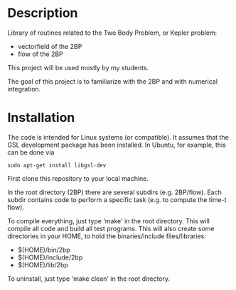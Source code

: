 # Description

Library of routines related to the Two Body Problem, or Kepler problem:

* vectorfield of the 2BP
* flow of the 2BP

This project will be used mostly by my students.

The goal of this project is to familiarize with the 2BP and with numerical
integration.

# Installation

The code is intended for Linux systems (or compatible). It assumes that the
GSL development package has been installed. In Ubuntu, for example, this can be
done via
```
sudo apt-get install libgsl-dev
```

First clone this repository to your local machine.

In the root directory (2BP) there are several subdirs (e.g. 2BP/flow). Each
subdir contains code to perform a specific task (e.g. to compute the time-t
flow).

To compile everything, just type 'make' in the root directory. This will
compile all code and build all test programs. This will also create some
directories in your HOME, to hold the binaries/include files/libraries:

* $(HOME)/bin/2bp
* $(HOME)/include/2bp
* $(HOME)/lib/2bp

To uninstall, just type 'make clean' in the root directory.
